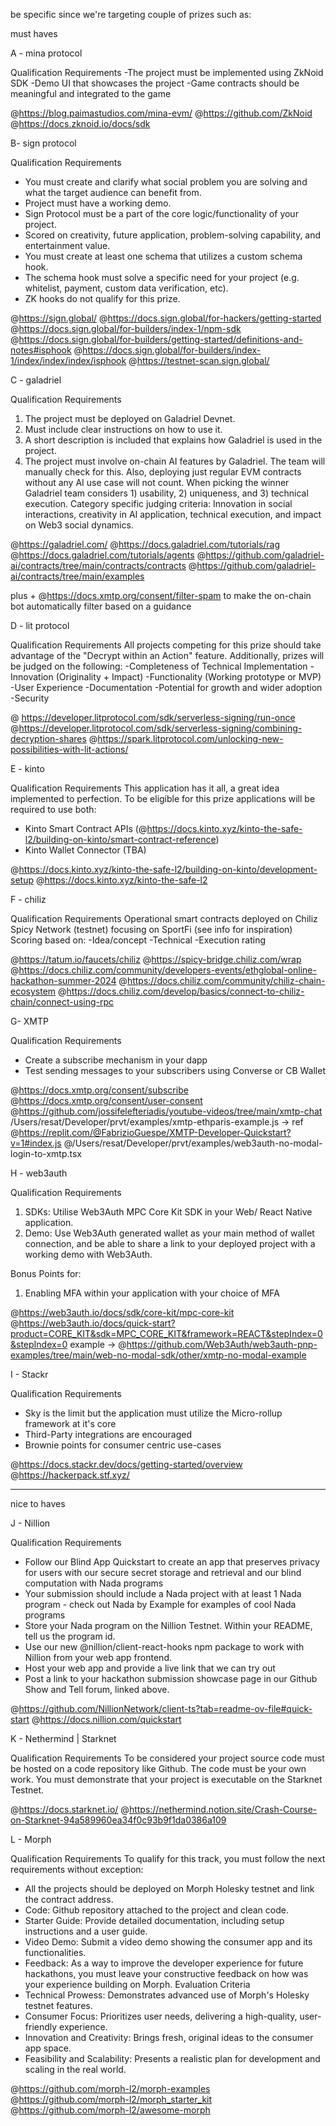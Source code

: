 be specific since we're targeting couple of prizes such as:

must haves

A - mina protocol

Qualification Requirements
-The project must be implemented using ZkNoid SDK
-Demo UI that showcases the project
-Game contracts should be meaningful and integrated to the game

@https://blog.paimastudios.com/mina-evm/ 
@https://github.com/ZkNoid 
@https://docs.zknoid.io/docs/sdk  

B- sign protocol 

Qualification Requirements
- You must create and clarify what social problem you are solving and what the target audience can benefit from.
- Project must have a working demo.
- Sign Protocol must be a part of the core logic/functionality of your project.
- Scored on creativity, future application, problem-solving capability, and entertainment value.
- You must create at least one schema that utilizes a custom schema hook.
- The schema hook must solve a specific need for your project (e.g. whitelist, payment, custom data verification, etc).
- ZK hooks do not qualify for this prize.

@https://sign.global/ 
@https://docs.sign.global/for-hackers/getting-started 
@https://docs.sign.global/for-builders/index-1/npm-sdk 
@https://docs.sign.global/for-builders/getting-started/definitions-and-notes#isphook 
@https://docs.sign.global/for-builders/index-1/index/index/index/isphook 
@https://testnet-scan.sign.global/  

C - galadriel

Qualification Requirements
1. The project must be deployed on Galadriel Devnet.
2. Must include clear instructions on how to use it.
3. A short description is included that explains how Galadriel is used in the project.
4. The project must involve on-chain AI features by Galadriel. The team will manually check for this. Also, deploying just regular EVM contracts without any AI use case will not count.
When picking the winner Galadriel team considers 1) usability, 2) uniqueness, and 3) technical execution.
Category specific judging criteria: Innovation in social interactions, creativity in AI application, technical execution, and impact on Web3 social dynamics.

@https://galadriel.com/ 
@https://docs.galadriel.com/tutorials/rag 
@https://docs.galadriel.com/tutorials/agents 
@https://github.com/galadriel-ai/contracts/tree/main/contracts/contracts 
@https://github.com/galadriel-ai/contracts/tree/main/examples 

plus + @https://docs.xmtp.org/consent/filter-spam to make the on-chain bot automatically filter based on a guidance

D - lit protocol 

Qualification Requirements
All projects competing for this prize should take advantage of the "Decrypt within an Action" feature.
Additionally, prizes will be judged on the following:
-Completeness of Technical Implementation
-Innovation (Originality + Impact)
-Functionality (Working prototype or MVP)
-User Experience
-Documentation
-Potential for growth and wider adoption
-Security

@ https://developer.litprotocol.com/sdk/serverless-signing/run-once 
@https://developer.litprotocol.com/sdk/serverless-signing/combining-decryption-shares 
@https://spark.litprotocol.com/unlocking-new-possibilities-with-lit-actions/ 

E - kinto

Qualification Requirements
This application has it all, a great idea implemented to perfection. To be eligible for this prize applications will be required to use both:
- Kinto Smart Contract APIs (@https://docs.kinto.xyz/kinto-the-safe-l2/building-on-kinto/smart-contract-reference)
- Kinto Wallet Connector (TBA)

@https://docs.kinto.xyz/kinto-the-safe-l2/building-on-kinto/development-setup 
@https://docs.kinto.xyz/kinto-the-safe-l2 

F - chiliz

Qualification Requirements
Operational smart contracts deployed on Chiliz Spicy Network (testnet) focusing on SportFi (see info for inspiration)
Scoring based on:
-Idea/concept
-Technical
-Execution rating

@https://tatum.io/faucets/chiliz 
@https://spicy-bridge.chiliz.com/wrap 
@https://docs.chiliz.com/community/developers-events/ethglobal-online-hackathon-summer-2024 
@https://docs.chiliz.com/community/chiliz-chain-ecosystem 
@https://docs.chiliz.com/develop/basics/connect-to-chiliz-chain/connect-using-rpc 

G- XMTP

Qualification Requirements
- Create a subscribe mechanism in your dapp
- Test sending messages to your subscribers using Converse or CB Wallet

@https://docs.xmtp.org/consent/subscribe 
@https://docs.xmtp.org/consent/user-consent 
@https://github.com/jossifelefteriadis/youtube-videos/tree/main/xmtp-chat 
/Users/resat/Developer/prvt/examples/xmtp-ethparis-example.js -> ref @https://replit.com/@FabrizioGuespe/XMTP-Developer-Quickstart?v=1#index.js 
@/Users/resat/Developer/prvt/examples/web3auth-no-modal-login-to-xmtp.tsx 

H - web3auth

Qualification Requirements
1. SDKs: Utilise Web3Auth MPC Core Kit SDK in your Web/ React Native application.
2. Demo: Use Web3Auth generated wallet as your main method of wallet connection, and be able to share a link to your deployed project with a working demo with Web3Auth.

Bonus Points for:
1. Enabling MFA within your application with your choice of MFA

@https://web3auth.io/docs/sdk/core-kit/mpc-core-kit
@https://web3auth.io/docs/quick-start?product=CORE_KIT&sdk=MPC_CORE_KIT&framework=REACT&stepIndex=0&stepIndex=0
example -> @https://github.com/Web3Auth/web3auth-pnp-examples/tree/main/web-no-modal-sdk/other/xmtp-no-modal-example

I - Stackr

Qualification Requirements
- Sky is the limit but the application must utilize the Micro-rollup framework at it's core
- Third-Party integrations are encouraged
- Brownie points for consumer centric use-cases

@https://docs.stackr.dev/docs/getting-started/overview
@https://hackerpack.stf.xyz/

---

nice to haves

J - Nillion

Qualification Requirements
- Follow our Blind App Quickstart to create an app that preserves privacy for users with our secure secret storage and retrieval and our blind computation with Nada programs
- Your submission should include a Nada project with at least 1 Nada program - check out Nada by Example for examples of cool Nada programs
- Store your Nada program on the Nillion Testnet. Within your README, tell us the program id.
- Use our new @nillion/client-react-hooks npm package to work with Nillion from your web app frontend.
- Host your web app and provide a live link that we can try out
- Post a link to your hackathon submission showcase page in our Github Show and Tell forum, linked above.

@https://github.com/NillionNetwork/client-ts?tab=readme-ov-file#quick-start
@https://docs.nillion.com/quickstart

K - Nethermind | Starknet

Qualification Requirements
To be considered your project source code must be hosted on a code repository like Github. The code must be your own work. You must demonstrate that your project is executable on the Starknet Testnet.

@https://docs.starknet.io/
@https://nethermind.notion.site/Crash-Course-on-Starknet-94a589960ea34f0c93b9f1da0386a109

L - Morph 

Qualification Requirements
To qualify for this track, you must follow the next requirements without exception:
- All the projects should be deployed on Morph Holesky testnet and link the contract address.
- Code: Github repository attached to the project and clean code.
- Starter Guide: Provide detailed documentation, including setup instructions and a user guide.
- Video Demo: Submit a video demo showing the consumer app and its functionalities.
- Feedback: As a way to improve the developer experience for future hackathons, you must leave your constructive feedback on how was your experience building on Morph.
Evaluation Criteria
- Technical Prowess: Demonstrates advanced use of Morph's Holesky testnet features.
- Consumer Focus: Prioritizes user needs, delivering a high-quality, user-friendly experience.
- Innovation and Creativity: Brings fresh, original ideas to the consumer app space.
- Feasibility and Scalability: Presents a realistic plan for development and scaling in the real world.

@https://github.com/morph-l2/morph-examples
@https://github.com/morph-l2/morph_starter_kit
@https://github.com/morph-l2/awesome-morph